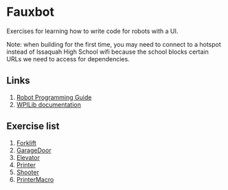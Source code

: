 # Fauxbot

Exercises for learning how to write code for robots with a UI.

Note: when building for the first time, you may need to connect to a hotspot instead of Issaquah High School wifi because the school blocks certain URLs we need to access for dependencies.

## Links
1. [Robot Programming Guide](/docs/Robot%20Programming%20Guide.md)
2. [WPILib documentation](https://docs.wpilib.org)

## Exercise list
1. [Forklift](/docs/ForkliftExercise.md)
2. [GarageDoor](/docs/GarageDoorExercise.md)
3. [Elevator](/docs/ElevatorExercise.md)
4. [Printer](/docs/PrinterExercise.md)
5. [Shooter](/docs/ShooterExercise.md)
6. [PrinterMacro](/docs/PrinterMacroExercise.md)
